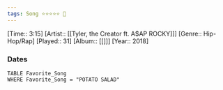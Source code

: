```yaml
---
tags: Song ⭐⭐⭐⭐⭐ 💛
---
```

[Time:: 3:15]
[Artist:: [[Tyler, the Creator ft. A$AP ROCKY]]]
[Genre:: Hip-Hop/Rap]
[Played:: 31]
[Album:: [[]]]
[Year:: 2018]
### Dates
````dataview
TABLE Favorite_Song
WHERE Favorite_Song = "POTATO SALAD"
````